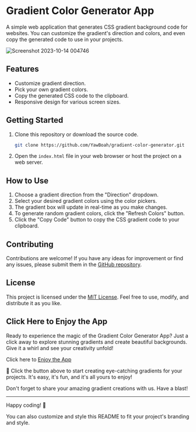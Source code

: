 # Gradient Color Generator App

A simple web application that generates CSS gradient background code for websites. You can customize the gradient's direction and colors, and even copy the generated code to use in your projects. 


![Screenshot 2023-10-14 004746](https://github.com/YawBoah/Gradient-Color-Generator/assets/126890146/1506b5c4-e7e6-47a4-802b-4497f0999b4d)

## Features

- Customize gradient direction.
- Pick your own gradient colors.
- Copy the generated CSS code to the clipboard.
- Responsive design for various screen sizes.

## Getting Started

1. Clone this repository or download the source code.
   
   ```bash
   git clone https://github.com/YawBoah/gradient-color-generator.git


2. Open the `index.html` file in your web browser or host the project on a web server.

## How to Use

1. Choose a gradient direction from the "Direction" dropdown.
2. Select your desired gradient colors using the color pickers.
3. The gradient box will update in real-time as you make changes.
4. To generate random gradient colors, click the "Refresh Colors" button.
5. Click the "Copy Code" button to copy the CSS gradient code to your clipboard.

## Contributing

Contributions are welcome! If you have any ideas for improvement or find any issues, please submit them in the [GitHub repository](https://github.com/YawBoah/Gradient-Color-Generator).

## License

This project is licensed under the [MIT License](LICENSE). Feel free to use, modify, and distribute it as you like.

## Click Here to Enjoy the App

Ready to experience the magic of the Gradient Color Generator App? Just a click away to explore stunning gradients and create beautiful backgrounds. Give it a whirl and see your creativity unfold!

Click here to [Enjoy the App](https://yawboah.github.io/Gradient-Color-Generator/)

🌈 Click the button above to start creating eye-catching gradients for your projects. It's easy, it's fun, and it's all yours to enjoy!

Don't forget to share your amazing gradient creations with us. Have a blast!

---

Happy coding! 🌈

You can also customize and style this README to fit your project's branding and style.
